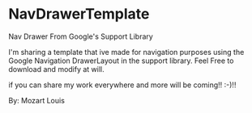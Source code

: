 NavDrawerTemplate
=================

Nav Drawer From Google's Support Library

I'm sharing a template that ive made for navigation purposes using the Google Navigation DrawerLayout
in the support library. Feel Free to download and modify at will. 

if you can share my work everywhere and more will be coming!! :-)!! 

By: Mozart Louis


